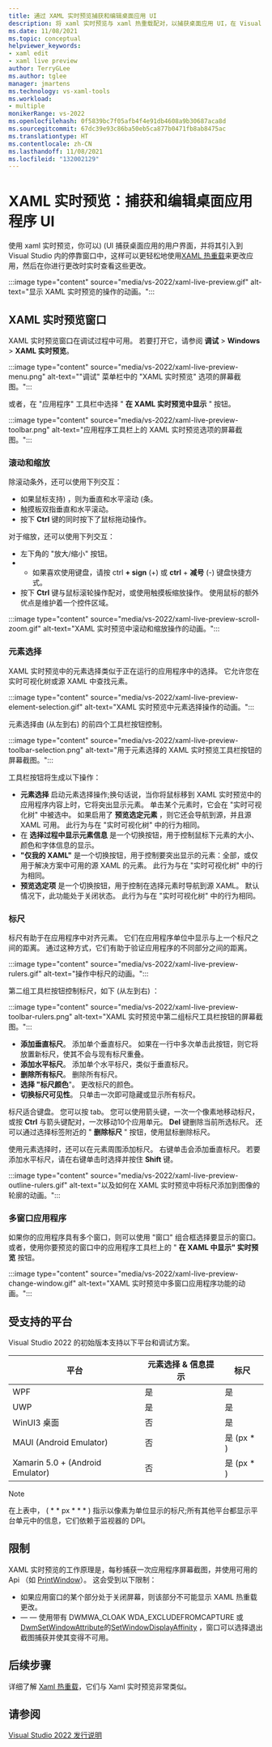 ```yaml
---
title: 通过 XAML 实时预览捕获和编辑桌面应用 UI
description: 将 xaml 实时预览与 xaml 热重载配对，以捕获桌面应用 UI，在 Visual Studio 中对其进行迭代更改，然后实时查看这些更改。
ms.date: 11/08/2021
ms.topic: conceptual
helpviewer_keywords:
- xaml edit
- xaml live preview
author: TerryGLee
ms.author: tglee
manager: jmartens
ms.technology: vs-xaml-tools
ms.workload:
- multiple
monikerRange: vs-2022
ms.openlocfilehash: 0f5839bc7f05afb4f4e91db4608a9b30687aca8d
ms.sourcegitcommit: 67dc39e93c86ba50eb5ca877b0471fb8ab8475ac
ms.translationtype: HT
ms.contentlocale: zh-CN
ms.lasthandoff: 11/08/2021
ms.locfileid: "132002129"
---
```

# <a name="xaml-live-preview-capture-and-edit-desktop-app-ui"></a>XAML 实时预览：捕获和编辑桌面应用程序 UI

使用 xaml 实时预览，你可以)  (UI 捕获桌面应用的用户界面，并将其引入到 Visual Studio 内的停靠窗口中，这样可以更轻松地使用[XAML 热重载](xaml-hot-reload.md)来更改应用，然后在你进行更改时实时查看这些更改。

:::image type="content" source="media/vs-2022/xaml-live-preview.gif" alt-text="显示 XAML 实时预览的操作的动画。":::

## <a name="xaml-live-preview-window"></a>XAML 实时预览窗口

XAML 实时预览窗口在调试过程中可用。 若要打开它，请参阅 **调试**  >  **Windows**  >  **XAML 实时预览**。

:::image type="content" source="media/vs-2022/xaml-live-preview-menu.png" alt-text="&quot;调试&quot; 菜单栏中的 &quot;XAML 实时预览&quot; 选项的屏幕截图。":::

或者，在 "应用程序" 工具栏中选择 " **在 XAML 实时预览中显示** " 按钮。

:::image type="content" source="media/vs-2022/xaml-live-preview-toolbar.png" alt-text="应用程序工具栏上的 XAML 实时预览选项的屏幕截图。":::

### <a name="scrolling-and-zooming"></a>滚动和缩放

除滚动条外，还可以使用下列交互：

- 如果鼠标支持) ，则为垂直和水平滚动 (条。
- 触摸板双指垂直和水平滚动。
- 按下 **Ctrl** 键的同时按下了鼠标拖动操作。

对于缩放，还可以使用下列交互：

- 左下角的 "放大/缩小" 按钮。
-  + 如果喜欢使用键盘，请按 ctrl **+ sign** (+) 或 **ctrl** + **减号** (-) 键盘快捷方式。
- 按下 **Ctrl** 键与鼠标滚轮操作配对，或使用触摸板缩放操作。 使用鼠标的额外优点是维护着一个控件区域。

:::image type="content" source="media/vs-2022/xaml-live-preview-scroll-zoom.gif" alt-text="XAML 实时预览中滚动和缩放操作的动画。":::

### <a name="element-selection"></a>元素选择

XAML 实时预览中的元素选择类似于正在运行的应用程序中的选择。 它允许您在实时可视化树或源 XAML 中查找元素。

:::image type="content" source="media/vs-2022/xaml-live-preview-element-selection.gif" alt-text="XAML 实时预览中元素选择操作的动画。":::

元素选择由 (从左到右) 的前四个工具栏按钮控制。

:::image type="content" source="media/vs-2022/xaml-live-preview-toolbar-selection.png" alt-text="用于元素选择的 XAML 实时预览工具栏按钮的屏幕截图。":::

工具栏按钮将生成以下操作：

- **元素选择** 启动元素选择操作;换句话说，当你将鼠标移到 XAML 实时预览中的应用程序内容上时，它将突出显示元素。 单击某个元素时，它会在 "实时可视化树" 中被选中。 如果启用了 **预览选定元素** ，则它还会导航到源，并且源 XAML 可用。 此行为与在 "实时可视化树" 中的行为相同。
- 在 **选择过程中显示元素信息** 是一个切换按钮，用于控制鼠标下元素的大小、颜色和字体信息的显示。
- **"仅我的 XAML"** 是一个切换按钮，用于控制要突出显示的元素：全部，或仅用于解决方案中可用的源 XAML 的元素。 此行为与在 "实时可视化树" 中的行为相同。
- **预览选定项** 是一个切换按钮，用于控制在选择元素时导航到源 XAML。 默认情况下，此功能处于关闭状态。 此行为与在 "实时可视化树" 中的行为相同。

### <a name="rulers"></a>标尺

标尺有助于在应用程序中对齐元素。 它们在应用程序单位中显示与上一个标尺之间的距离。 通过这种方式，它们有助于验证应用程序的不同部分之间的距离。

:::image type="content" source="media/vs-2022/xaml-live-preview-rulers.gif" alt-text="操作中标尺的动画。":::

第二组工具栏按钮控制标尺，如下 (从左到右) ：

:::image type="content" source="media/vs-2022/xaml-live-preview-toolbar-rulers.png" alt-text="XAML 实时预览中第二组标尺工具栏按钮的屏幕截图。":::

- **添加垂直标尺**。 添加单个垂直标尺。 如果在一行中多次单击此按钮，则它将放置新标尺，使其不会与现有标尺重叠。
- **添加水平标尺**。 添加单个水平标尺，类似于垂直标尺。
- **删除所有标尺**。 删除所有标尺。
- **选择 "标尺颜色**"。 更改标尺的颜色。
- **切换标尺可见性**。 只单击一次即可隐藏或显示所有标尺。

标尺适合键盘。 您可以按 tab。 您可以使用箭头键，一次一个像素地移动标尺，或按 **Ctrl** 与箭头键配对，一次移动10个应用单元。 **Del** 键删除当前所选标尺。 还可以通过选择标签附近的 " **删除标尺** " 按钮，使用鼠标删除标尺。

使用元素选择时，还可以在元素周围添加标尺。 右键单击会添加垂直标尺。 若要添加水平标尺，请在右键单击时选择并按住 **Shift** 键。

:::image type="content" source="media/vs-2022/xaml-live-preview-outline-rulers.gif" alt-text="以及如何在 XAML 实时预览中将标尺添加到图像的轮廓的动画。":::

### <a name="multi-window-applications"></a>多窗口应用程序

如果你的应用程序具有多个窗口，则可以使用 "窗口" 组合框选择要显示的窗口。 或者，使用你要预览的窗口中的应用程序工具栏上的 " **在 XAML 中显示" 实时预览** 按钮。

:::image type="content" source="media/vs-2022/xaml-live-preview-change-window.gif" alt-text="XAML 实时预览中多窗口应用程序功能的动画。":::

## <a name="supported-platforms"></a>受支持的平台

Visual Studio 2022 的初始版本支持以下平台和调试方案。

|平台  |元素选择 & 信息提示  |标尺  |
|---------|---------|---------|
|WPF      |是         |是         |
|UWP      |是         |是         |
|WinUI3 桌面     |否         |是         |
|MAUI (Android Emulator)      |否         |是 (px * )          |
|Xamarin 5.0 + (Android Emulator)      |否          |是 (px * )          |

> [!NOTE]
> 在上表中， ( * * px * * * ) 指示以像素为单位显示的标尺;所有其他平台都显示平台单元中的信息，它们依赖于监视器的 DPI。

## <a name="limitations"></a>限制

XAML 实时预览的工作原理是，每秒捕获一次应用程序屏幕截图，并使用可用的 Api （如 [PrintWindow](/windows/win32/api/winuser/nf-winuser-printwindow)）。 这会受到以下限制：

- 如果应用窗口的某个部分处于关闭屏幕，则该部分不可能显示 XAML 热重载更改。
- &mdash; &mdash; 使用带有 DWMWA_CLOAK WDA_EXCLUDEFROMCAPTURE 或[DwmSetWindowAttribute](/windows/win32/api/dwmapi/nf-dwmapi-dwmsetwindowattribute)的[SetWindowDisplayAffinity](/windows/win32/api/winuser/nf-winuser-setwindowdisplayaffinity) ，窗口可以选择退出截图捕获并使其变得不可用。

## <a name="next-steps"></a>后续步骤

详细了解 [Xaml 热重载](xaml-hot-reload.md)，它们与 Xaml 实时预览非常类似。

## <a name="see-also"></a>请参阅

[Visual Studio 2022 发行说明](/visualstudio/releases/2022/release-notes-preview)
